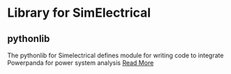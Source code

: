 # Library for SimElectrical
## pythonlib
The pythonlib for Simelectrical defines module for writing code to integrate Powerpanda for power system analysis
[Read More](http://www.pandapower.org)
